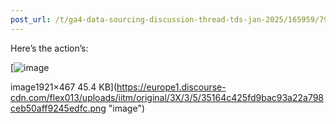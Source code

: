 ```yaml
---
post_url: /t/ga4-data-sourcing-discussion-thread-tds-jan-2025/165959/79
---
```

Here’s the action’s:  

[![image](https://europe1.discourse-cdn.com/flex013/uploads/iitm/optimized/3X/3/5/35164c425fd9bac93a22a798ceb50aff9245edfc_2_690x167.png)

image1921×467 45.4 KB](https://europe1.discourse-cdn.com/flex013/uploads/iitm/original/3X/3/5/35164c425fd9bac93a22a798ceb50aff9245edfc.png "image")